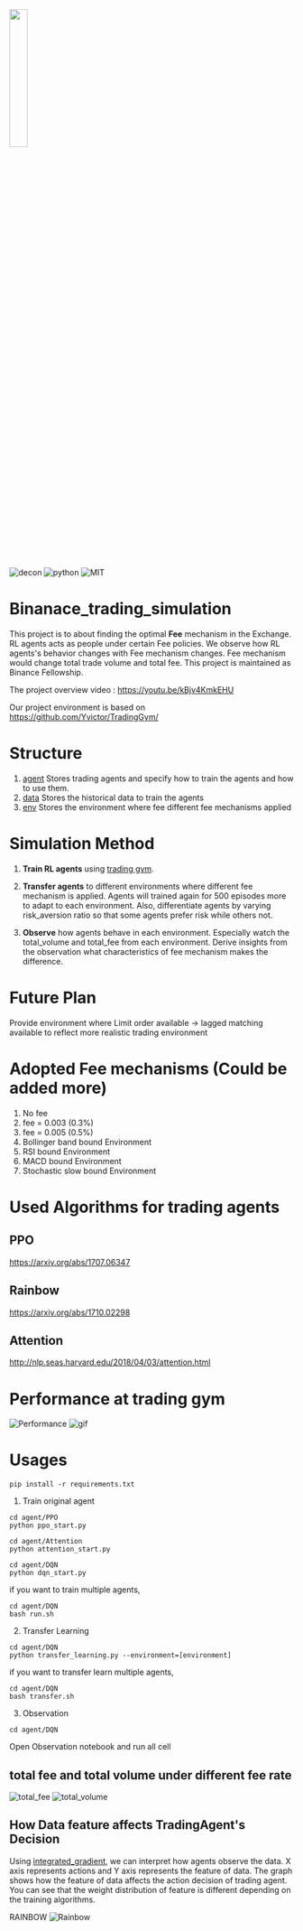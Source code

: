 <img src="figs/Decon.png" width="25%" height="25%">  

![decon](https://img.shields.io/badge/decon-blockchian-blue) ![python](https://img.shields.io/badge/python-3.6-critical) ![MIT](https://img.shields.io/badge/license-MIT-brightgreen)

# Binanace_trading_simulation
This project is to about finding the optimal __Fee__ mechanism in the Exchange. RL agents acts as people under certain Fee policies. We observe how RL agents's behavior changes with Fee mechanism changes. Fee mechanism would change total trade volume and total fee. This project is maintained as Binance Fellowship.

The project overview video : https://youtu.be/kBjv4KmkEHU

Our project environment is based on https://github.com/Yvictor/TradingGym/

# Structure
1. [agent](https://github.com/deconlabs/Binanace_trading_simulation/tree/master/agent)
    Stores trading agents and specify how to train the agents and how to use them. 
2. [data](https://github.com/deconlabs/Binanace_trading_simulation/tree/master/data)
    Stores the historical data to train the agents
3. [env](https://github.com/deconlabs/Binanace_trading_simulation/tree/master/env)
    Stores the environment where fee different fee mechanisms applied

# Simulation Method
 1. **Train RL agents** using [trading gym](https://github.com/Yvictor/TradingGym/). 

 2. **Transfer agents** to different environments where different fee mechanism is applied. 
 Agents will trained again for 500 episodes more to adapt to each environment. Also, differentiate agents by varying risk_aversion ratio so that some agents prefer risk while others not.

 3. **Observe** how agents behave in each environment. Especially watch the total_volume and total_fee from each environment. Derive insights from the observation what characteristics of fee mechanism makes the difference.


# Future Plan
Provide environment where Limit order available -> lagged matching available to reflect more realistic trading environment

# Adopted Fee mechanisms (Could be added more)
1. No fee
2. fee = 0.003 (0.3%)
3. fee = 0.005 (0.5%)
4. Bollinger band bound Environment
5. RSI bound Environment
6. MACD bound Environment
7. Stochastic slow bound Environment


# Used Algorithms for trading agents
## PPO
https://arxiv.org/abs/1707.06347
## Rainbow
https://arxiv.org/abs/1710.02298
## Attention
http://nlp.seas.harvard.edu/2018/04/03/attention.html

# Performance at trading gym
![Performance](figs/TradingAgentPerformance.png)
![gif](figs/ezgif.com-optimize.gif)


# Usages
```shell
pip install -r requirements.txt
```
1. Train original agent
```python3
cd agent/PPO
python ppo_start.py
```
```python3
cd agent/Attention
python attention_start.py
```
```python3
cd agent/DQN
python dqn_start.py
```
if you want to train multiple agents,
```shell
cd agent/DQN
bash run.sh
```
2. Transfer Learning
```python3
cd agent/DQN
python transfer_learning.py --environment=[environment]
```
if you want to transfer learn multiple agents,
```shell
cd agent/DQN
bash transfer.sh
```
3. Observation
```shell
cd agent/DQN
```
Open Observation notebook and run all cell

## total fee and total volume under different fee rate
![total_fee](figs/TotalFee.png)
![total_volume](figs/TotalVolume.png)

## How Data feature affects TradingAgent's Decision
Using [integrated_gradient](https://medium.com/@kartikeyabhardwaj98/integrated-gradients-for-deep-neural-networks-c114e3968eae), we can interpret how agents observe the data.
X axis represents actions and Y axis represents the feature of data. The graph shows how the feature of data affects the action decision of trading agent. You can see that the weight distribution of feature is different depending on the training algorithms.

RAINBOW
![Rainbow](figs/bollinger_IG.png)